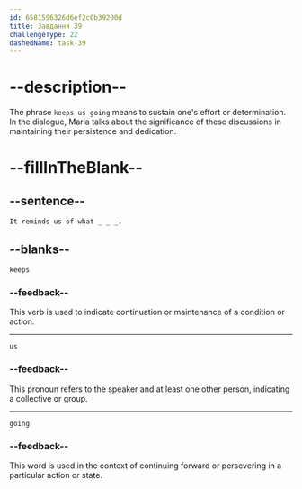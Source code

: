 ```yaml
---
id: 6581596326d6ef2c0b39200d
title: Завдання 39
challengeType: 22
dashedName: task-39
---
```


<!--
AUDIO REFERENCE:
It reminds us of what keeps us going.
-->

# --description--

The phrase `keeps us going` means to sustain one's effort or determination. In the dialogue, Maria talks about the significance of these discussions in maintaining their persistence and dedication.

# --fillInTheBlank--

## --sentence--

`It reminds us of what _ _ _.`

## --blanks--

`keeps`

### --feedback--

This verb is used to indicate continuation or maintenance of a condition or action.

---

`us`

### --feedback--

This pronoun refers to the speaker and at least one other person, indicating a collective or group.

---

`going`

### --feedback--

This word is used in the context of continuing forward or persevering in a particular action or state.
